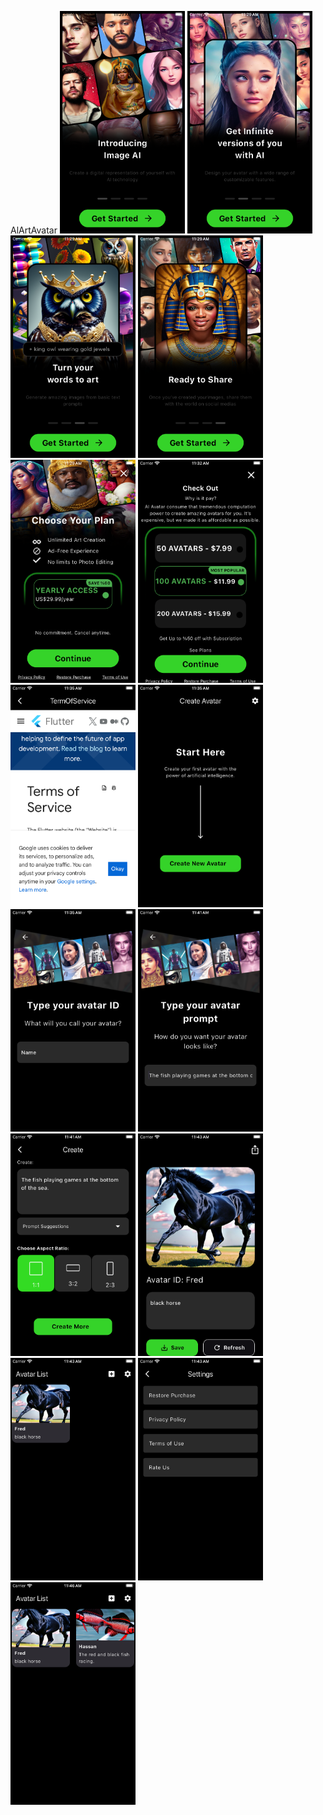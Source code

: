 AlArtAvatar
<img src="images/alartss1.png" alt="AlArtAvatar" width="200" height="auto"> 
<img src="images/alartss2.png" alt="AlArtAvatar" width="200" height="auto"> 
<img src="images/alartss3.png" alt="AlArtAvatar" width="200" height="auto">
<img src="images/alartss4.png" alt="AlArtAvatar" width="200" height="auto">
<img src="images/alartss5.png" alt="AlArtAvatar" width="200" height="auto">
<img src="images/alartss6.png" alt="AlArtAvatar" width="200" height="auto">
<img src="images/alartss7.png" alt="AlArtAvatar" width="200" height="auto">
<img src="images/alartss8.png" alt="AlArtAvatar" width="200" height="auto">
<img src="images/alartss9.png" alt="AlArtAvatar" width="200" height="auto">
<img src="images/alartss10.png" alt="AlArtAvatar" width="200" height="auto">
<img src="images/alartss11.png" alt="AlArtAvatar" width="200" height="auto">
<img src="images/alartss12.png" alt="AlArtAvatar" width="200" height="auto">
<img src="images/alartss13.png" alt="AlArtAvatar" width="200" height="auto">
<img src="images/alartss14.png" alt="AlArtAvatar" width="200" height="auto">
<img src="images/alartss15.png" alt="AlArtAvatar" width="200" height="auto">
